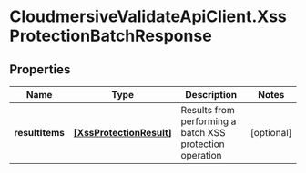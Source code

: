 # CloudmersiveValidateApiClient.XssProtectionBatchResponse

## Properties
Name | Type | Description | Notes
------------ | ------------- | ------------- | -------------
**resultItems** | [**[XssProtectionResult]**](XssProtectionResult.md) | Results from performing a batch XSS protection operation | [optional] 


